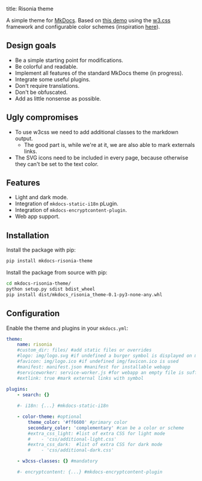 title: Risonia theme

A simple theme for [MkDocs](https://www.mkdocs.org/). Based on [this demo](https://www.w3schools.com/w3css/tryw3css_examples_material.htm) 
using the [w3.css](https://www.w3schools.com/w3css/) framework and configurable color schemes
(inspiration [here](https://www.w3schools.com/colors/colors_schemes.asp)).

## Design goals

* Be a simple starting point for modifications.
* Be colorful and readable.
* Implement all features of the standard MkDocs theme (in progress).
* Integrate some useful plugins.
* Don't require translations.
* Don't be obfuscated.
* Add as little nonsense as possible.

## Ugly compromises

* To use w3css we need to add additional classes to the markdown output.
    * The good part is, while we're at it, we are also able to mark externals links.
* The SVG icons need to be included in every page, because otherwise they can't be set to the text color.

## Features

* Light and dark mode.
* Integration of `mkdocs-static-i18n` pLugin.
* Integration of `mkdocs-encryptcontent-plugin`.
* Web app support.

## Installation

Install the package with pip:

```bash
pip install mkdocs-risonia-theme
```

Install the package from source with pip:

```bash
cd mkdocs-risonia-theme/
python setup.py sdist bdist_wheel
pip install dist/mkdocs_risonia_theme-0.1-py3-none-any.whl
```

## Configuration

Enable the theme and plugins in your `mkdocs.yml`:

```yaml
theme:
    name: risonia
    #custom_dir: files/ #add static files or overrides
    #logo: img/logo.svg #if undefined a burger symbol is displayed on mobile devices
    #favicon: img/logo.ico #if undefined img/favicon.ico is used
    #manifest: manifest.json #manifest for installable webapp
    #serviceworker: service-worker.js #for webapp an empty file is sufficient
    #extlink: true #mark external links with symbol
    
plugins:
    - search: {}

    #- i18n: {...} #mkdocs-static-i18n

    - color-theme: #optional
        theme_color: '#ff6600' #primary color
        secondary_color: 'complementary' #can be a color or scheme
        #extra_css_light: #list of extra CSS for light mode
        #    - 'css/additional-light.css'
        #extra_css_dark:  #list of extra CSS for dark mode
        #    - 'css/additional-dark.css'

    - w3css-classes: {} #mandatory

    #- encryptcontent: {...} #mkdocs-encryptcontent-plugin
```
